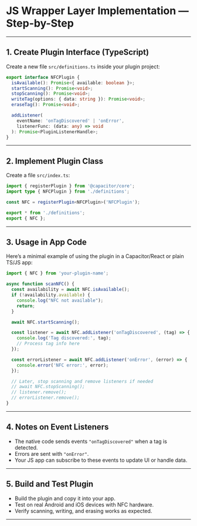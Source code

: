 # JS Wrapper Layer Implementation — Step-by-Step

---

## 1. Create Plugin Interface (TypeScript)

Create a new file `src/definitions.ts` inside your plugin project:

```typescript
export interface NFCPlugin {
  isAvailable(): Promise<{ available: boolean }>;
  startScanning(): Promise<void>;
  stopScanning(): Promise<void>;
  writeTag(options: { data: string }): Promise<void>;
  eraseTag(): Promise<void>;

  addListener(
    eventName: 'onTagDiscovered' | 'onError',
    listenerFunc: (data: any) => void
  ): Promise<PluginListenerHandle>;
}
```

---

## 2. Implement Plugin Class

Create a file `src/index.ts`:

```typescript
import { registerPlugin } from '@capacitor/core';
import type { NFCPlugin } from './definitions';

const NFC = registerPlugin<NFCPlugin>('NFCPlugin');

export * from './definitions';
export { NFC };
```

---

## 3. Usage in App Code

Here’s a minimal example of using the plugin in a Capacitor/React or plain TS/JS app:

```typescript
import { NFC } from 'your-plugin-name';

async function scanNFC() {
  const availability = await NFC.isAvailable();
  if (!availability.available) {
    console.log("NFC not available");
    return;
  }

  await NFC.startScanning();

  const listener = await NFC.addListener('onTagDiscovered', (tag) => {
    console.log('Tag discovered:', tag);
    // Process tag info here
  });

  const errorListener = await NFC.addListener('onError', (error) => {
    console.error('NFC error:', error);
  });

  // Later, stop scanning and remove listeners if needed
  // await NFC.stopScanning();
  // listener.remove();
  // errorListener.remove();
}
```

---

## 4. Notes on Event Listeners

* The native code sends events `"onTagDiscovered"` when a tag is detected.
* Errors are sent with `"onError"`.
* Your JS app can subscribe to these events to update UI or handle data.

---

## 5. Build and Test Plugin

* Build the plugin and copy it into your app.
* Test on real Android and iOS devices with NFC hardware.
* Verify scanning, writing, and erasing works as expected.

---
